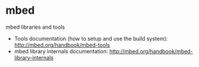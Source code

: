 mbed
====

mbed libraries and tools

* Tools documentation (how to setup and use the build system): http://mbed.org/handbook/mbed-tools
* mbed library internals documentation: http://mbed.org/handbook/mbed-library-internals
